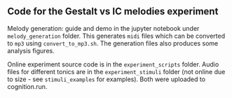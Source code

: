 ## Code for the Gestalt vs IC melodies experiment  

Melody generation: guide and demo in the jupyter notebook under `melody_generation` folder. This generates `midi` files which can be converted to `mp3` using `convert_to_mp3.sh`. The generation files also produces some analysis figures.

Online experiment source code is in the `experiment_scripts` folder. Audio files for different tonics are in the `experiment_stimuli` folder (not online due to size - see `stimuli_examples` for examples). Both were uploaded to cognition.run.